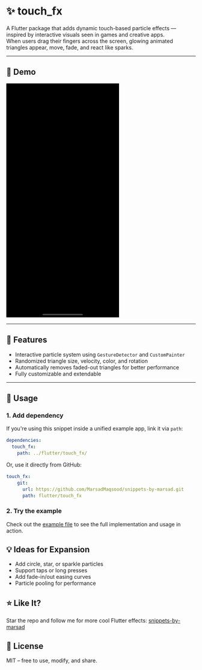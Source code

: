 # ✨ touch_fx

A Flutter package that adds dynamic touch-based particle effects — inspired by interactive visuals seen in games and creative apps.  
When users drag their fingers across the screen, glowing animated triangles appear, move, fade, and react like sparks.

---

## 📱 Demo

<img src="https://raw.githubusercontent.com/MarsadMaqsood/snippets-by-marsad/master/flutter/touch_fx/showcase/preview.gif" width="300" height="620">

---

## 🚀 Features

- Interactive particle system using `GestureDetector` and `CustomPainter`
- Randomized triangle size, velocity, color, and rotation
- Automatically removes faded-out triangles for better performance
- Fully customizable and extendable

---

## 🧩 Usage

### 1. Add dependency

If you're using this snippet inside a unified example app, link it via `path`:

```yaml
dependencies:
  touch_fx:
    path: ../flutter/touch_fx/
```

Or, use it directly from GitHub:

```yaml
touch_fx:
    git:
      url: https://github.com/MarsadMaqsood/snippets-by-marsad.git
      path: flutter/touch_fx

```

### 2. Try the example
Check out the [example file](https://github.com/MarsadMaqsood/snippets-by-marsad/blob/master/example/lib/touch_effect_screen.dart) to see the full implementation and usage in action.

## 💡 Ideas for Expansion

- Add circle, star, or sparkle particles
- Support taps or long presses
- Add fade-in/out easing curves
- Particle pooling for performance

## ⭐ Like It?
Star the repo and follow me for more cool Flutter effects:
[snippets-by-marsad](https://github.com/MarsadMaqsood/snippets-by-marsad)

## 📄 License
MIT – free to use, modify, and share.